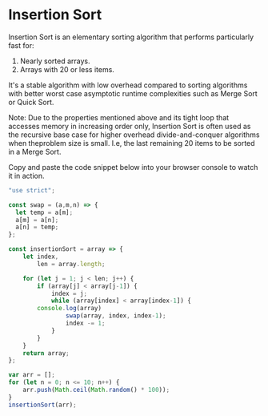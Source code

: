 
# Insertion Sort 
Insertion Sort is an elementary sorting algorithm that performs particularly fast for:

  1. Nearly sorted arrays.
  2. Arrays with 20 or less items.

It's a stable algorithm with low overhead compared to sorting algorithms with better worst case asymptotic
runtime complexities such as Merge Sort or Quick Sort.

Note: Due to the properties mentioned above and its tight loop that accesses memory in increasing order only, Insertion Sort
is often used as the recursive base case for higher overhead divide-and-conquer algorithms when theproblem size is small. 
I.e, the last remaining 20 items to be sorted in a Merge Sort.

Copy and paste the code snippet below into your browser console to watch it in action.

```javascript
"use strict";

const swap = (a,m,n) => {
  let temp = a[m];
  a[m] = a[n];
  a[n] = temp;
};

const insertionSort = array => {
	let index,
	    len = array.length;

	for (let j = 1; j < len; j++) {
		if (array[j] < array[j-1]) {
			index = j;
			while (array[index] < array[index-1]) {
        console.log(array)
				swap(array, index, index-1);
				index -= 1;
			}
		}
	}
	return array;
};

var arr = [];
for (let n = 0; n <= 10; n++) {
	arr.push(Math.ceil(Math.random() * 100));
}
insertionSort(arr);
```